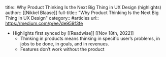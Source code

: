 title:: Why Product Thinking Is the Next Big Thing in UX Design (highlights)
author:: [[Nikkel Blaase]]
full-title:: "Why Product Thinking Is the Next Big Thing in UX Design"
category:: #articles
url:: https://medium.com/p/ee7de959f3fe

- Highlights first synced by [[Readwise]] [[Nov 18th, 2022]]
	- Thinking in products means thinking in specific user’s problems, in jobs to be done, in goals, and in revenues.
	- Features don’t work without the product